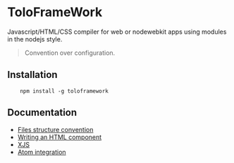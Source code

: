# ToloFrameWork

Javascript/HTML/CSS compiler for web or nodewebkit apps using modules in the nodejs style.

> Convention over configuration.

## Installation
```
    npm install -g toloframework
```

## Documentation

* [Files structure convention](man/conventions.md)
* [Writing an HTML component](man/com.md)
* [XJS](man/xjs.md)
* [Atom integration](man/atom.md)
